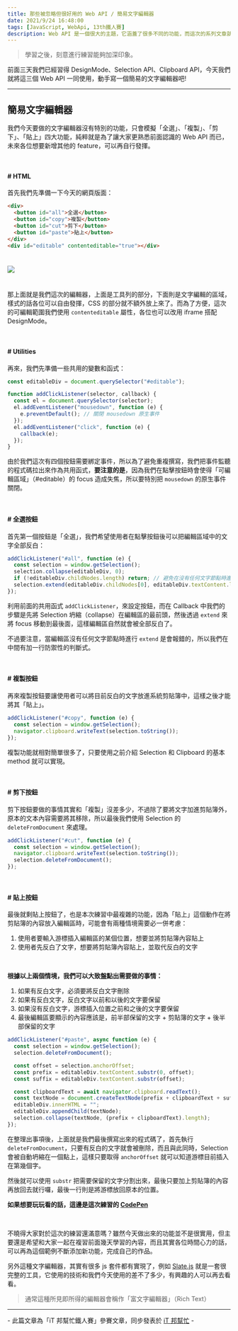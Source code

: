 ```yaml
---
title: 那些被忽略但很好用的 Web API / 簡易文字編輯器
date: 2021/9/24 16:48:00
tags: [JavaScript, WebApi, 13th鐵人賽]
description: Web API 是一個很大的主題，它涵蓋了很多不同的功能，而這次的系列文章就是想要介紹那些深埋在 window 裡，你不曾發覺或是常常遺忘的 API，或許在你開發網頁的過程中有遇過一些特殊需求，當下雖然用了一些管用手法解決，但看完這次的系列文章，你可能會有新的靈感或發現。
---
```


> 學習之後，刻意進行練習能夠加深印象。

前面三天我們已經習得 DesignMode、Selection API、Clipboard API，今天我們就將這三個 Web API 一同使用，動手寫一個簡易的文字編輯器吧!

---

## 簡易文字編輯器

我們今天要做的文字編輯器沒有特別的功能，只會模擬「全選」、「複製」、「剪下」、「貼上」四大功能，純粹就是為了讓大家更熟悉前面認識的 Web API 而已，未來各位想要新增其他的 feature，可以再自行發揮。

<br/>

#### # HTML

首先我們先準備一下今天的網頁版面：

```html
<div>
  <button id="all">全選</button>
  <button id="copy">複製</button>
  <button id="cut">剪下</button>
  <button id="paste">貼上</button>
</div>
<div id="editable" contenteditable="true"></div>
```

<img src="/img/content/webApi-11/rich.png" style="margin: 24px auto;" />

那上面就是我們這次的編輯器，上面是工具列的部分，下面則是文字編輯的區域，樣式的話各位可以自由發揮，CSS 的部分就不額外放上來了。而為了方便，這次的可編輯範圍我們使用 `contenteditable` 屬性，各位也可以改用 iframe 搭配 DesignMode。

<br/>

#### # Utilities

再來，我們先準備一些共用的變數和函式：

```javascript
const editableDiv = document.querySelector("#editable");

function addClickListener(selector, callback) {
  const el = document.querySelector(selector);
  el.addEventListener("mousedown", function (e) {
    e.preventDefault(); // 關閉 mousedown 原生事件
  });
  el.addEventListener("click", function (e) {
    callback(e);
  });
}
```

由於我們這次有四個按鈕需要綁定事件，所以為了避免重複撰寫，我們把事件監聽的程式碼拉出來作為共用函式，**要注意的是**，因為我們在點擊按鈕時會使得「可編輯區域」（#editable）的 focus 造成失焦，所以要特別把 `mousedown` 的原生事件關閉。

<br/>

#### # 全選按鈕

首先第一個按鈕是「全選」，我們希望使用者在點擊按鈕後可以把編輯區域中的文字全部反白：

```javascript
addClickListener("#all", function (e) {
  const selection = window.getSelection();
  selection.collapse(editableDiv, 0);
  if (!editableDiv.childNodes.length) return; // 避免在沒有任何文字節點時進行 extend
  selection.extend(editableDiv.childNodes[0], editableDiv.textContent.length);
});
```

利用前面的共用函式 `addClickListener`，來設定按鈕，而在 Callback 中我們的步驟是先將 Selection 坍縮（collapse）在編輯區的最前頭，然後透過 `extend` 來將 focus 移動到最後面，這樣編輯區自然就會被全部反白了。

不過要注意，當編輯區沒有任何文字節點時進行 `extend` 是會報錯的，所以我們在中間有加一行防禦性的判斷式。

<br/>

#### # 複製按鈕

再來複製按鈕要讓使用者可以將目前反白的文字放進系統剪貼簿中，這樣之後才能將其「貼上」。

```javascript
addClickListener("#copy", function (e) {
  const selection = window.getSelection();
  navigator.clipboard.writeText(selection.toString());
});
```

複製功能就相對簡單很多了，只要使用之前介紹 Selection 和 Clipboard 的基本 method 就可以實現。

<br/>

#### # 剪下按鈕

剪下按鈕要做的事情其實和「複製」沒差多少，不過除了要將文字加進剪貼簿外，原本的文本內容需要將其移除，所以最後我們使用 Selection 的 `deleteFromDocument` 來處理。

```javascript
addClickListener("#cut", function (e) {
  const selection = window.getSelection();
  navigator.clipboard.writeText(selection.toString());
  selection.deleteFromDocument();
});
```

<br/>

#### # 貼上按鈕

最後就剩貼上按鈕了，也是本次練習中最複雜的功能，因為「貼上」這個動作在將剪貼簿的內容放入編輯區時，可能會有兩種情境需要必一併考慮：

1. 使用者要輸入游標插入編輯區的某個位置，想要並將剪貼簿內容貼上
2. 使用者先反白了文字，想要將剪貼簿內容貼上，並取代反白的文字

<br/>

**根據以上兩個情境，我們可以大致盤點出需要做的事情：**

1. 如果有反白文字，必須要將反白文字刪除
2. 如果有反白文字，反白文字以前和以後的文字要保留
3. 如果沒有反白文字，游標插入位置之前和之後的文字要保留
4. 最後編輯區要顯示的內容應該是，前半部保留的文字 + 剪貼簿的文字 + 後半部保留的文字

```javascript
addClickListener("#paste", async function (e) {
  const selection = window.getSelection();
  selection.deleteFromDocument();

  const offset = selection.anchorOffset;
  const prefix = editableDiv.textContent.substr(0, offset);
  const suffix = editableDiv.textContent.substr(offset);

  const clipboardText = await navigator.clipboard.readText();
  const textNode = document.createTextNode(prefix + clipboardText + suffix);
  editableDiv.innerHTML = "";
  editableDiv.appendChild(textNode);
  selection.collapse(textNode, (prefix + clipboardText).length);
});
```

在整理出事項後，上面就是我們最後撰寫出來的程式碼了，首先執行 `deleteFromDocument`，只要有反白的文字就會被刪除，而且與此同時，Selection 會被自動坍縮在一個點上，這樣只要取得 `anchorOffset` 就可以知道游標目前插入在第幾個字。

然後就可以使用 `substr` 把需要保留的文字分割出來，最後只要加上剪貼簿的內容再放回去就行囉，最後一行則是將游標放回原本的位置。

**如果想要玩玩看的話，這邊是這次練習的 [CodePen](https://codepen.io/max-lee/pen/wveYwKK)**

<br/>

不曉得大家對於這次的練習還滿意嗎？雖然今天做出來的功能並不是很實用，但主要還是希望和大家一起在複習前面幾天學習的內容，而且其實各位時間心力的話，可以再為這個範例不斷添加新功能，完成自己的作品。

另外這種文字編輯器，其實有很多 js 套件都有實現了，例如 [Slate.js](https://www.slatejs.org/examples/richtext) 就是一套很完整的工具，它使用的技術和我們今天使用的差不了多少，有興趣的人可以再去看看。

> 通常這種所見即所得的編輯器會稱作「富文字編輯器」（Rich Text）

---

\- 此篇文章為「iT 邦幫忙鐵人賽」參賽文章，同步發表於 [iT 邦幫忙](https://ithelp.ithome.com.tw/articles/10272325) -

